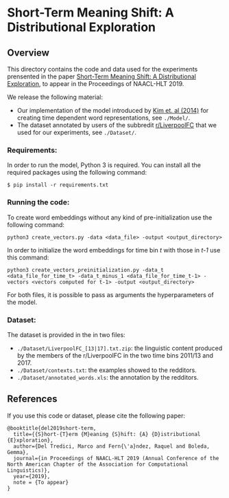 # Short-Term Meaning Shift: A Distributional Exploration


## Overview  

This directory contains the code and data used for the experiments prensented in the paper [Short-Term Meaning Shift: A Distributional Exploration](https://arxiv.org/abs/1809.03169), to appear in the Proceedings of NAACL-HLT 2019. 

We release the following material:

- Our implementation of the model introduced by [Kim et. al (2014)](https://www.aclweb.org/anthology/W14-2517) for creating time dependent word representations, see `./Model/`. 
- The dataset annotated by users of the subbredit [r/LiverpoolFC](https://www.reddit.com/r/LiverpoolFC/) that we used for our experiments, see `./Dataset/`.

###  Requirements:

In order to run the model, Python 3 is required. You can install all the required packages using the following command:

    $ pip install -r requirements.txt


###  Running the code:

To create word embeddings without any kind of pre-initialization use the following command:     

    python3 create_vectors.py -data <data_file> -output <output_directory>

In order to initialize the word embeddings for time bin _t_ with those in _t-1_ use this command:

    python3 create_vectors_preinitialization.py -data_t <data_file_for_time_t> -data_t_minus_1 <data_file_for_time_t-1> -vectors <vectors computed for t-1> -output <output_directory> 

For both files, it is possible to pass as arguments the hyperparameters of the model.

###  Dataset:

The dataset is provided in the in two files: 

- `./Dataset/LiverpoolFC_[13|17].txt.zip`: the linguistic content produced by the members of the r/LiverpoolFC in the two time bins 2011/13 and 2017.
- `./Dataset/contexts.txt`: the examples showed to the redditors. 
- `./Dataset/annotated_words.xls`: the annotation by the redditors.  
 

## References
If you use this code or dataset, please cite the following paper:
~~~~
@booktitle{del2019short-term,
  title={{S}hort-{T}erm {M}eaning {S}hift: {A} {D}istributional {E}xploration},
  author={Del Tredici, Marco and Fern{\'a}ndez, Raquel and Boleda, Gemma},
  journal={in Proceedings of NAACL-HLT 2019 (Annual Conference of the North American Chapter of the Association for Computational Linguistics)},
  year={2019},
  note = {To appear}
}
~~~~